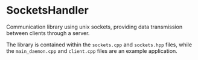 # SocketsHandler

Communication library using unix sockets, providing data transmission between clients through a server.

The library is contained within the `sockets.cpp` and `sockets.hpp` files, while the `main_daemon.cpp` and `client.cpp` files are an example application.
